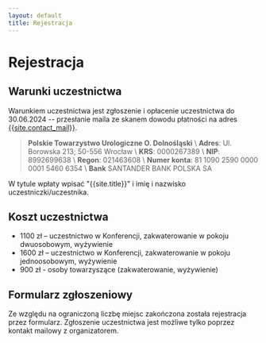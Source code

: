 ```yaml
---
layout: default
title: Rejestracja
---
```

Rejestracja
===

Warunki uczestnictwa
---
Warunkiem uczestnictwa jest zgłoszenie i opłacenie uczestnictwa do 30.06.2024 -- przesłanie maila ze
skanem dowodu płatności na adres [{{site.contact_mail}}](mailto:{{site.contact_mail}}).

> __Polskie Towarzystwo Urologiczne O. Dolnośląski__ \\
> **Adres**: Ul. Borowska 213; 50-556 Wrocław \\
> **KRS**: 0000267389 \\
> **NIP**: 8992699638 \\
> **Regon**: 021463608 \\
> **Numer konta**: 81 1090 2590 0000 0001 5460 6354 \\
> **Bank** SANTANDER BANK POLSKA SA


W tytule wpłaty wpisać "{{site.title}}" i imię i nazwisko uczestniczki/uczestnika.
			
Koszt uczestnictwa
---
* 1100 zł – uczestnictwo w Konferencji, zakwaterowanie w pokoju dwuosobowym, wyżywienie
* 1600 zł – uczestnictwo w Konferencji, zakwaterowanie w pokoju jednoosobowym, wyżywienie
* 900 zł - osoby towarzyszące (zakwaterowanie, wyżywienie)

Formularz zgłoszeniowy
---
Ze względu na ograniczoną liczbę miejsc zakończona została rejestracja przez formularz. Zgłoszenie uczestnictwa jest możliwe tylko poprzez kontakt mailowy z organizatorem.